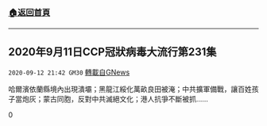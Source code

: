 ###  [:house:返回首頁](https://github.com/ourhimalayas/txt)
---

## 2020年9月11日CCP冠狀病毒大流行第231集
`2020-09-12 21:42 GM30` [轉載自GNews](https://gnews.org/zh-hant/351281/)

哈爾濱依蘭縣境內出現潰壩；黑龍江綏化萬畝良田被淹；中共擴軍備戰，讓百姓孩子當炮灰；蒙古同胞，反對中共滅絕文化；港人抗爭不斷被抓……

0

